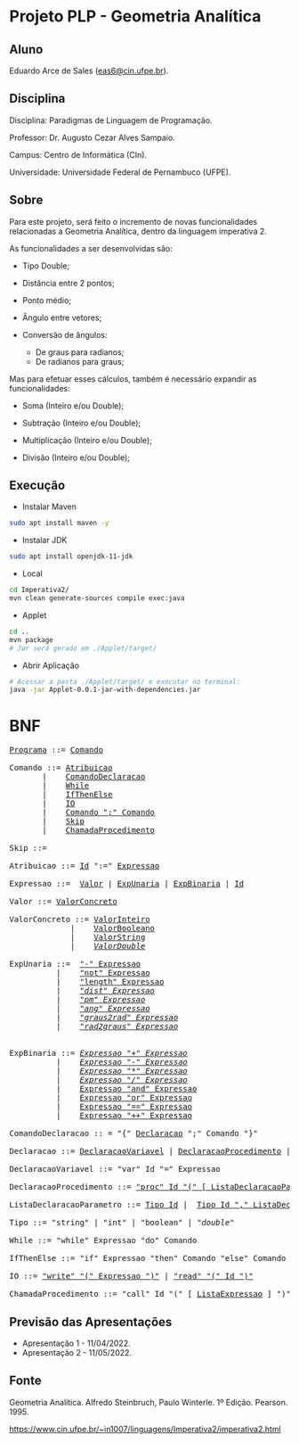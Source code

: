 # Projeto PLP - Geometria Analítica

## Aluno

Eduardo Arce de Sales (eas6@cin.ufpe.br).

## Disciplina

Disciplina: Paradigmas de Linguagem de Programação.

Professor: Dr. Augusto Cezar Alves Sampaio.

Campus: Centro de Informática (CIn).

Universidade: Universidade Federal de Pernambuco (UFPE).

## Sobre

Para este projeto, será feito o incremento de novas funcionalidades relacionadas a Geometria Analítica, dentro da linguagem imperativa 2.

As funcionalidades a ser desenvolvidas são:

* Tipo Double;

* Distância entre 2 pontos;

* Ponto médio;

* Ângulo entre vetores;

* Conversão de ângulos:

    - De graus para radianos;
    - De radianos para graus;


Mas para efetuar esses cálculos, também é necessário expandir as funcionalidades:

* Soma (Inteiro e/ou Double);

* Subtração (Inteiro e/ou Double);

* Multiplicação (Inteiro e/ou Double);

* Divisão (Inteiro e/ou Double);

## Execução

* Instalar Maven

```bash
sudo apt install maven -y
```

* Instalar JDK

```bash
sudo apt install openjdk-11-jdk
```

* Local

```bash
cd Imperativa2/
mvn clean generate-sources compile exec:java
```

* Applet

```bash
cd ..
mvn package
# Jar será gerado em ./Applet/target/
```

* Abrir Aplicação

```bash
# Acessar a pasta ./Applet/target/ e executar no terminal:
java -jar Applet-0.0.1-jar-with-dependencies.jar
```

# BNF

<pre>
<a href="https://github.com/eduardo-arce/Projeto-PLP-Geometria-Analitica/blob/feature/eduardo_arce/Imperativa2/src/li2/plp/imperative2/Programa.java">Programa</a> ::= <a href="https://github.com/eduardo-arce/Projeto-PLP-Geometria-Analitica/blob/feature/eduardo_arce/Imperativa2/src/li2/plp/imperative1/command/Comando.java">Comando</a> 

Comando ::= <a href="https://github.com/eduardo-arce/Projeto-PLP-Geometria-Analitica/blob/feature/eduardo_arce/Imperativa2/src/li2/plp/imperative1/command/Atribuicao.java">Atribuicao</a>  
       |    <a href="https://github.com/eduardo-arce/Projeto-PLP-Geometria-Analitica/blob/feature/eduardo_arce/Imperativa2/src/li2/plp/imperative1/command/ComandoDeclaracao.java">ComandoDeclaracao</a>  
       |    <a href="https://github.com/eduardo-arce/Projeto-PLP-Geometria-Analitica/blob/feature/eduardo_arce/Imperativa2/src/li2/plp/imperative1/command/While.java">While</a>   
       |    <a href="https://github.com/eduardo-arce/Projeto-PLP-Geometria-Analitica/blob/feature/eduardo_arce/Imperativa2/src/li2/plp/imperative1/command/IfThenElse.java">IfThenElse</a>   
       |    <a href="https://github.com/eduardo-arce/Projeto-PLP-Geometria-Analitica/blob/feature/eduardo_arce/Imperativa2/src/li2/plp/imperative1/command/IO.java">IO</a>   
       |    <a href="https://github.com/eduardo-arce/Projeto-PLP-Geometria-Analitica/blob/feature/eduardo_arce/Imperativa2/src/li2/plp/imperative1/command/SequenciaComando.java">Comando ";" Comando</a>   
       |    <a href="https://github.com/eduardo-arce/Projeto-PLP-Geometria-Analitica/blob/feature/eduardo_arce/Imperativa2/src/li2/plp/imperative1/command/Skip.java">Skip</a>   
       |    <a href="https://github.com/eduardo-arce/Projeto-PLP-Geometria-Analitica/blob/feature/eduardo_arce/Imperativa2/src/li2/plp/imperative2/command/ChamadaProcedimento.java">ChamadaProcedimento</a>  

Skip ::=

Atribuicao ::= <a href="https://github.com/eduardo-arce/Projeto-PLP-Geometria-Analitica/blob/feature/eduardo_arce/Imperativa2/src/li2/plp/expressions2/expression/Id.java">Id</a> ":=" <a href="https://github.com/eduardo-arce/Projeto-PLP-Geometria-Analitica/blob/feature/eduardo_arce/Imperativa2/src/li2/plp/expressions2/expression/Expressao.java">Expressao</a>

Expressao ::=  <a href="https://github.com/eduardo-arce/Projeto-PLP-Geometria-Analitica/blob/feature/eduardo_arce/Imperativa2/src/li2/plp/expressions2/expression/Valor.java">Valor</a> | <a href="https://github.com/eduardo-arce/Projeto-PLP-Geometria-Analitica/blob/feature/eduardo_arce/Imperativa2/src/li2/plp/expressions2/expression/ExpUnaria.java">ExpUnaria</a> | <a href="https://github.com/eduardo-arce/Projeto-PLP-Geometria-Analitica/blob/feature/eduardo_arce/Imperativa2/src/li2/plp/expressions2/expression/ExpBinaria.java">ExpBinaria</a> | <a href="https://github.com/eduardo-arce/Projeto-PLP-Geometria-Analitica/blob/feature/eduardo_arce/Imperativa2/src/li2/plp/expressions2/expression/Id.java">Id</a>

Valor ::= <a href="https://github.com/eduardo-arce/Projeto-PLP-Geometria-Analitica/blob/feature/eduardo_arce/Imperativa2/src/li2/plp/expressions2/expression/ValorConcreto.java">ValorConcreto</a>

ValorConcreto ::= <a href="https://github.com/eduardo-arce/Projeto-PLP-Geometria-Analitica/blob/feature/eduardo_arce/Imperativa2/src/li2/plp/expressions2/expression/ValorInteiro.java">ValorInteiro</a>
             |    <a href="https://github.com/eduardo-arce/Projeto-PLP-Geometria-Analitica/blob/feature/eduardo_arce/Imperativa2/src/li2/plp/expressions2/expression/ValorBooleano.java">ValorBooleano</a>
             |    <a href="https://github.com/eduardo-arce/Projeto-PLP-Geometria-Analitica/blob/feature/eduardo_arce/Imperativa2/src/li2/plp/expressions2/expression/ValorString.java">ValorString</a>
             |    <a href="https://github.com/eduardo-arce/Projeto-PLP-Geometria-Analitica/blob/feature/eduardo_arce/Imperativa2/src/li2/plp/expressions2/expression/ValorDouble.java"><i>ValorDouble</i></a>

ExpUnaria ::=  <a href="https://github.com/eduardo-arce/Projeto-PLP-Geometria-Analitica/blob/feature/eduardo_arce/Imperativa2/src/li2/plp/expressions2/expression/ExpMenos.java">"-" Expressao</a> 
          |    <a href="https://github.com/eduardo-arce/Projeto-PLP-Geometria-Analitica/blob/feature/eduardo_arce/Imperativa2/src/li2/plp/expressions2/expression/ExpMenos.java">"not" Expressao</a>
          |    <a href="https://github.com/eduardo-arce/Projeto-PLP-Geometria-Analitica/blob/feature/eduardo_arce/Imperativa2/src/li2/plp/expressions2/expression/ExpLength.java">"length" Expressao</a> 
          |    <a href="https://github.com/eduardo-arce/Projeto-PLP-Geometria-Analitica/blob/feature/eduardo_arce/Imperativa2/src/li2/plp/expressions2/expression/ExpDist.java"><i>"dist" Expressao</i></a> 
          |    <a href="https://github.com/eduardo-arce/Projeto-PLP-Geometria-Analitica/blob/feature/eduardo_arce/Imperativa2/src/li2/plp/expressions2/expression/ExpPm.java"><i>"pm" Expressao</i></a>   
          |    <a href="https://github.com/eduardo-arce/Projeto-PLP-Geometria-Analitica/blob/feature/eduardo_arce/Imperativa2/src/li2/plp/expressions2/expression/ExpAng.java"><i>"ang" Expressao</i></a>   
          |    <a href="https://github.com/eduardo-arce/Projeto-PLP-Geometria-Analitica/blob/feature/eduardo_arce/Imperativa2/src/li2/plp/expressions2/expression/ExpGraus2Rad.java"><i>"graus2rad" Expressao</i></a>    
          |    <a href="https://github.com/eduardo-arce/Projeto-PLP-Geometria-Analitica/blob/feature/eduardo_arce/Imperativa2/src/li2/plp/expressions2/expression/ExpRad2Graus.java"><i>"rad2graus" Expressao</i></a>     


ExpBinaria ::= <a href="https://github.com/eduardo-arce/Projeto-PLP-Geometria-Analitica/blob/feature/eduardo_arce/Imperativa2/src/li2/plp/expressions2/expression/ExpSoma.java"><i>Expressao "+" Expressao</i></a>
          |    <a href="https://github.com/eduardo-arce/Projeto-PLP-Geometria-Analitica/blob/feature/eduardo_arce/Imperativa2/src/li2/plp/expressions2/expression/ExpSub.java"><i>Expressao "-" Expressao</i></a>
          |    <a href="https://github.com/eduardo-arce/Projeto-PLP-Geometria-Analitica/blob/feature/eduardo_arce/Imperativa2/src/li2/plp/expressions2/expression/ExpMulti.java"><i>Expressao "*" Expressao</i></a>
          |    <a href="https://github.com/eduardo-arce/Projeto-PLP-Geometria-Analitica/blob/feature/eduardo_arce/Imperativa2/src/li2/plp/expressions2/expression/ExpDiv.java"><i>Expressao "/" Expressao</i></a>
          |    <a href="https://github.com/eduardo-arce/Projeto-PLP-Geometria-Analitica/blob/feature/eduardo_arce/Imperativa2/src/li2/plp/expressions2/expression/ExpAnd.java">Expressao "and" Expressao</a>
          |    <a href="https://github.com/eduardo-arce/Projeto-PLP-Geometria-Analitica/blob/feature/eduardo_arce/Imperativa2/src/li2/plp/expressions2/expression/ExpOr.java">Expressao "or" Expressao</a>
          |    <a href="https://github.com/eduardo-arce/Projeto-PLP-Geometria-Analitica/blob/feature/eduardo_arce/Imperativa2/src/li2/plp/expressions2/expression/ExpEquals.java">Expressao "==" Expressao</a>
          |    <a href="https://github.com/eduardo-arce/Projeto-PLP-Geometria-Analitica/blob/feature/eduardo_arce/Imperativa2/src/li2/plp/expressions2/expression/ExpConcat.java">Expressao "++" Expressao</a>

ComandoDeclaracao :: = "{" <a href="https://github.com/eduardo-arce/Projeto-PLP-Geometria-Analitica/blob/feature/eduardo_arce/Imperativa2/src/li2/plp/imperative1/declaration/Declaracao.java">Declaracao</a> ";" Comando "}"

Declaracao ::= <a href="https://github.com/eduardo-arce/Projeto-PLP-Geometria-Analitica/blob/feature/eduardo_arce/Imperativa2/src/li2/plp/imperative1/declaration/DeclaracaoVariavel.java">DeclaracaoVariavel</a> | <a href="https://github.com/eduardo-arce/Projeto-PLP-Geometria-Analitica/blob/feature/eduardo_arce/Imperativa2/src/li2/plp/imperative2/declaration/DeclaracaoProcedimento.java">DeclaracaoProcedimento</a> | <a href="https://github.com/eduardo-arce/Projeto-PLP-Geometria-Analitica/blob/feature/eduardo_arce/Imperativa2/src/li2/plp/imperative1/declaration/DeclaracaoComposta.java">DeclaracaoComposta</a>

DeclaracaoVariavel ::= "var" Id "=" Expressao

DeclaracaoProcedimento ::= <a href="https://github.com/eduardo-arce/Projeto-PLP-Geometria-Analitica/blob/feature/eduardo_arce/Imperativa2/src/li2/plp/imperative2/declaration/DeclaracaoProcedimento.java">"proc" Id "(" [ ListaDeclaracaoParametro ] ")" "{" Comando "}"</a> 

ListaDeclaracaoParametro ::= <a href="https://github.com/eduardo-arce/Projeto-PLP-Geometria-Analitica/blob/feature/eduardo_arce/Imperativa2/src/li2/plp/imperative2/declaration/DeclaracaoParametro.java">Tipo Id</a> |  <a href="https://github.com/eduardo-arce/Projeto-PLP-Geometria-Analitica/blob/feature/eduardo_arce/Imperativa2/src/li2/plp/imperative2/declaration/ListaDeclaracaoParametro.java">Tipo Id "," ListaDeclaracaoParametro</a> 

Tipo ::= "string" | "int" | "boolean" | <i>"double"</i>

While ::= "while" Expressao "do" Comando

IfThenElse ::= "if" Expressao "then" Comando "else" Comando

IO ::= <a href="https://github.com/eduardo-arce/Projeto-PLP-Geometria-Analitica/blob/feature/eduardo_arce/Imperativa2/src/li2/plp/imperative1/command/While.java">"write" "(" Expressao ")"</a> | <a href="https://github.com/eduardo-arce/Projeto-PLP-Geometria-Analitica/blob/feature/eduardo_arce/Imperativa2/src/li2/plp/imperative1/command/Read.java">"read" "(" Id ")"</a>

ChamadaProcedimento ::= "call" Id "(" [ <a href="https://github.com/eduardo-arce/Projeto-PLP-Geometria-Analitica/blob/feature/eduardo_arce/Imperativa2/src/li2/plp/imperative2/command/ListaExpressao.java">ListaExpressao</a> ] ")"
</pre>

## Previsão das Apresentações

* Apresentação 1 - 11/04/2022.
* Apresentação 2 - 11/05/2022.

## Fonte

Geometria Analítica. Alfredo Steinbruch, Paulo Winterle. 1º Edição. Pearson. 1995.

https://www.cin.ufpe.br/~in1007/linguagens/Imperativa2/imperativa2.html